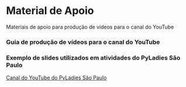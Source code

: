 # Material de Apoio	

<p>Materiais de apoio para produção de vídeos para o canal do YouTube</p>

### Guia de produção de vídeos para o canal do YouTube 

### Exemplo de slides utilizados em atividades do PyLadies São Paulo

[Canal do YouTube do PyLadies São Paulo](https://www.youtube.com/PyLadiesSaoPaulo)